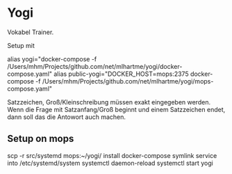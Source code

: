 # Yogi

Vokabel Trainer.

Setup mit

alias yogi="docker-compose -f /Users/mhm/Projects/github.com/net/mlhartme/yogi/docker-compose.yaml"
alias public-yogi="DOCKER_HOST=mops:2375 docker-compose -f /Users/mhm/Projects/github.com/net/mlhartme/yogi/mops-compose.yaml"

    
Satzzeichen, Groß/Kleinschreibung müssen exakt eingegeben werden. Wenn die Frage mit Satzanfang/Groß beginnt und einem Satzzeichen endet,
dann soll das die Antowort auch machen.

## Setup on mops

scp -r src/systemd mops:~/yogi/
install docker-compose
symlink service into /etc/systemd/system
systemctl daemon-reload
systemctl start yogi